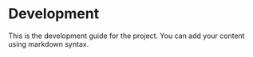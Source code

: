 Development
===========

This is the development guide for the project. You can add your content using markdown syntax.
